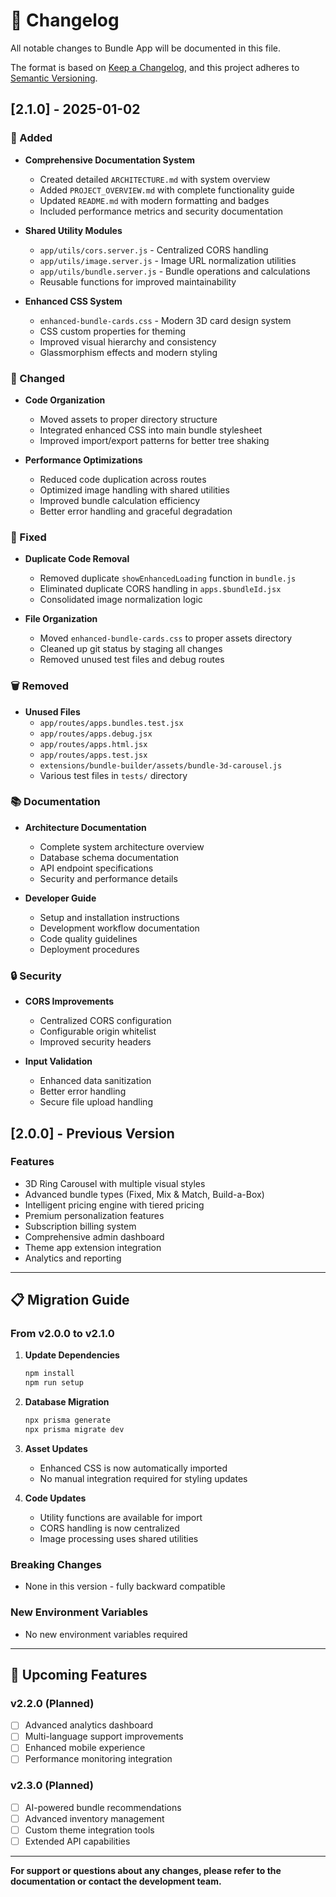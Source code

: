 # 📝 Changelog

All notable changes to Bundle App will be documented in this file.

The format is based on [Keep a Changelog](https://keepachangelog.com/en/1.0.0/),
and this project adheres to [Semantic Versioning](https://semver.org/spec/v2.0.0.html).

## [2.1.0] - 2025-01-02

### 🚀 Added
- **Comprehensive Documentation System**
  - Created detailed `ARCHITECTURE.md` with system overview
  - Added `PROJECT_OVERVIEW.md` with complete functionality guide
  - Updated `README.md` with modern formatting and badges
  - Included performance metrics and security documentation

- **Shared Utility Modules**
  - `app/utils/cors.server.js` - Centralized CORS handling
  - `app/utils/image.server.js` - Image URL normalization utilities
  - `app/utils/bundle.server.js` - Bundle operations and calculations
  - Reusable functions for improved maintainability

- **Enhanced CSS System**
  - `enhanced-bundle-cards.css` - Modern 3D card design system
  - CSS custom properties for theming
  - Improved visual hierarchy and consistency
  - Glassmorphism effects and modern styling

### 🔧 Changed
- **Code Organization**
  - Moved assets to proper directory structure
  - Integrated enhanced CSS into main bundle stylesheet
  - Improved import/export patterns for better tree shaking

- **Performance Optimizations**
  - Reduced code duplication across routes
  - Optimized image handling with shared utilities
  - Improved bundle calculation efficiency
  - Better error handling and graceful degradation

### 🐛 Fixed
- **Duplicate Code Removal**
  - Removed duplicate `showEnhancedLoading` function in `bundle.js`
  - Eliminated duplicate CORS handling in `apps.$bundleId.jsx`
  - Consolidated image normalization logic

- **File Organization**
  - Moved `enhanced-bundle-cards.css` to proper assets directory
  - Cleaned up git status by staging all changes
  - Removed unused test files and debug routes

### 🗑️ Removed
- **Unused Files**
  - `app/routes/apps.bundles.test.jsx`
  - `app/routes/apps.debug.jsx`
  - `app/routes/apps.html.jsx`
  - `app/routes/apps.test.jsx`
  - `extensions/bundle-builder/assets/bundle-3d-carousel.js`
  - Various test files in `tests/` directory

### 📚 Documentation
- **Architecture Documentation**
  - Complete system architecture overview
  - Database schema documentation
  - API endpoint specifications
  - Security and performance details

- **Developer Guide**
  - Setup and installation instructions
  - Development workflow documentation
  - Code quality guidelines
  - Deployment procedures

### 🔒 Security
- **CORS Improvements**
  - Centralized CORS configuration
  - Configurable origin whitelist
  - Improved security headers

- **Input Validation**
  - Enhanced data sanitization
  - Better error handling
  - Secure file upload handling

## [2.0.0] - Previous Version

### Features
- 3D Ring Carousel with multiple visual styles
- Advanced bundle types (Fixed, Mix & Match, Build-a-Box)
- Intelligent pricing engine with tiered pricing
- Premium personalization features
- Subscription billing system
- Comprehensive admin dashboard
- Theme app extension integration
- Analytics and reporting

---

## 📋 Migration Guide

### From v2.0.0 to v2.1.0

1. **Update Dependencies**
   ```bash
   npm install
   npm run setup
   ```

2. **Database Migration**
   ```bash
   npx prisma generate
   npx prisma migrate dev
   ```

3. **Asset Updates**
   - Enhanced CSS is now automatically imported
   - No manual integration required for styling updates

4. **Code Updates**
   - Utility functions are available for import
   - CORS handling is now centralized
   - Image processing uses shared utilities

### Breaking Changes
- None in this version - fully backward compatible

### New Environment Variables
- No new environment variables required

---

## 🚀 Upcoming Features

### v2.2.0 (Planned)
- [ ] Advanced analytics dashboard
- [ ] Multi-language support improvements
- [ ] Enhanced mobile experience
- [ ] Performance monitoring integration

### v2.3.0 (Planned)
- [ ] AI-powered bundle recommendations
- [ ] Advanced inventory management
- [ ] Custom theme integration tools
- [ ] Extended API capabilities

---

**For support or questions about any changes, please refer to the documentation or contact the development team.**